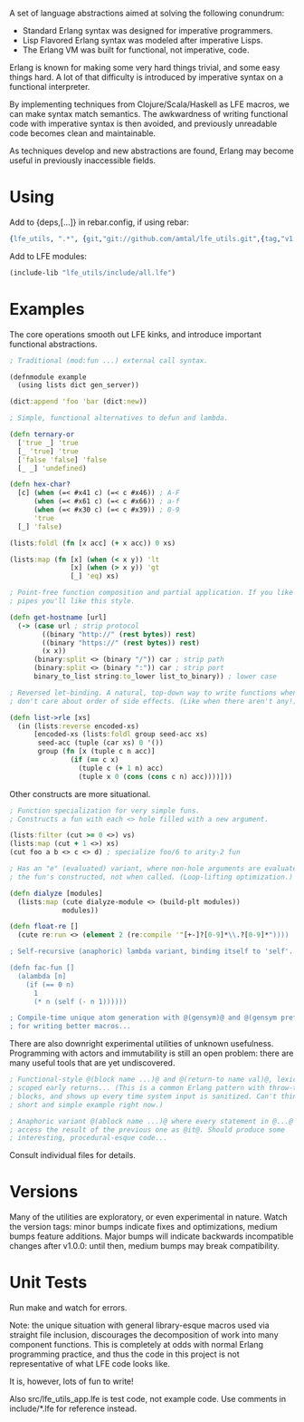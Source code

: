 A set of language abstractions aimed at solving the following conundrum:

- Standard Erlang syntax was designed for imperative programmers.
- Lisp Flavored Erlang syntax was modeled after imperative Lisps.
- The Erlang VM was built for functional, not imperative, code.

Erlang is known for making some very hard things trivial, and some easy things hard. A lot of that difficulty is introduced by imperative syntax on a functional interpreter.

By implementing techniques from Clojure/Scala/Haskell as LFE macros, we can make syntax match semantics. The awkwardness of writing functional code with imperative syntax is then avoided, and previously unreadable code becomes clean and maintainable.

As techniques develop and new abstractions are found, Erlang may become useful in previously inaccessible fields.

Using
=====

Add to {deps,[...]} in rebar.config, if using rebar:

```erlang
{lfe_utils, ".*", {git,"git://github.com/amtal/lfe_utils.git",{tag,"v1.2.3"}}}
```

Add to LFE modules:

```clojure 
(include-lib "lfe_utils/include/all.lfe") 
```

Examples
========

The core operations smooth out LFE kinks, and introduce important functional abstractions.

```clojure
; Traditional (mod:fun ...) external call syntax.

(defnmodule example
  (using lists dict gen_server))

(dict:append 'foo 'bar (dict:new))

; Simple, functional alternatives to defun and lambda.

(defn ternary-or
  ['true _] 'true
  [_ 'true] 'true
  ['false 'false] 'false
  [_ _] 'undefined)

(defn hex-char?
  [c] (when (=< #x41 c) (=< c #x46)) ; A-F
      (when (=< #x61 c) (=< c #x66)) ; a-f
      (when (=< #x30 c) (=< c #x39)) ; 0-9
      'true
  [_] 'false)

(lists:foldl (fn [x acc] (+ x acc)) 0 xs)

(lists:map (fn [x] (when (< x y)) 'lt
               [x] (when (> x y)) 'gt
               [_] 'eq) xs)

; Point-free function composition and partial application. If you like Unix
; pipes you'll like this style.

(defn get-hostname [url]
  (-> (case url ; strip protocol
        ((binary "http://" (rest bytes)) rest)
        ((binary "https://" (rest bytes)) rest)
        (x x))
      (binary:split <> (binary "/")) car ; strip path
      (binary:split <> (binary ":")) car ; strip port
      binary_to_list string:to_lower list_to_binary)) ; lower case

; Reversed let-binding. A natural, top-down way to write functions when you
; don't care about order of side effects. (Like when there aren't any!)

(defn list->rle [xs] 
  (in (lists:reverse encoded-xs)
      [encoded-xs (lists:foldl group seed-acc xs)
       seed-acc (tuple (car xs) 0 '())
       group (fn [x (tuple c n acc)] 
               (if (== c x) 
                 (tuple c (+ 1 n) acc)
                 (tuple x 0 (cons (cons c n) acc))))]))
```

Other constructs are more situational.


```clojure
; Function specialization for very simple funs. 
; Constructs a fun with each <> hole filled with a new argument.

(lists:filter (cut >= 0 <>) vs)
(lists:map (cut + 1 <>) xs)
(cut foo a b <> c <> d) ; specialize foo/6 to arity-2 fun

; Has an "e" (evaluated) variant, where non-hole arguments are evaluated when
; the fun's constructed, not when called. (Loop-lifting optimization.)

(defn dialyze [modules] 
  (lists:map (cute dialyze-module <> (build-plt modules))
             modules))

(defn float-re [] 
  (cute re:run <> (element 2 (re:compile '"[+-]?[0-9]*\\.?[0-9]*"))))

; Self-recursive (anaphoric) lambda variant, binding itself to 'self'.

(defn fac-fun [] 
  (alambda [n] 
    (if (== 0 n) 
      1 
      (* n (self (- n 1))))))

; Compile-time unique atom generation with @(gensym)@ and @(gensym prefix)@,
; for writing better macros...
```

There are also downright experimental utilities of unknown usefulness. Programming with actors and immutability is still an open problem: there are many useful tools that are yet undiscovered.

```clojure
; Functional-style @(block name ...)@ and @(return-to name val)@, lexically
; scoped early returns... (This is a common Erlang pattern with throw-try-catch
; blocks, and shows up every time system input is sanitized. Can't think of a
; short and simple example right now.)

; Anaphoric variant @(ablock name ...)@ where every statement in @...@ can
; access the result of the previous one as @it@. Should produce some
; interesting, procedural-esque code...

```

Consult individual files for details.

Versions
========

Many of the utilities are exploratory, or even experimental in nature. Watch the version tags: minor bumps indicate fixes and optimizations, medium bumps feature additions. Major bumps will indicate backwards incompatible changes after v1.0.0: until then, medium bumps may break compatibility.


Unit Tests
==========

Run make and watch for errors.



Note: the unique situation with general library-esque macros used via straight file inclusion, discourages the decomposition of work into many component functions. This is completely at odds with normal Erlang programming practice, and thus the code in this project is not representative of what LFE code looks like.

It is, however, lots of fun to write!

Also src/lfe_utils_app.lfe is test code, not example code. Use comments in include/*.lfe for reference instead.
